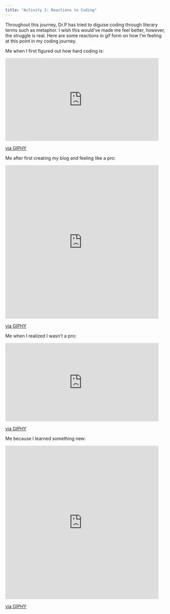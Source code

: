 ```yaml
---
title: "Activity 2: Reactions to Coding"
---
```


Throughout this journey, Dr.P has tried to diguise coding through literary terms such as metaphor. I wish this would've made me feel better, however, the struggle is real. Here are some reactions in gif form on how I'm feeling at this point in my coding journey. 

Me when I first figured out how hard coding is:
<iframe src="https://giphy.com/embed/oGzFZek2lszlK" width="480" height="259" frameBorder="0" class="giphy-embed" allowFullScreen></iframe><p><a href="https://giphy.com/gifs/help-big-bang-theory-me-oGzFZek2lszlK">via GIPHY</a></p>

Me after first creating my blog and feeling like a pro:
<iframe src="https://giphy.com/embed/LmNwrBhejkK9EFP504" width="480" height="480" frameBorder="0" class="giphy-embed" allowFullScreen></iframe><p><a href="https://giphy.com/gifs/memecandy-LmNwrBhejkK9EFP504">via GIPHY</a></p>

Me when I realized I wasn't a pro:
<iframe src="https://giphy.com/embed/1zkaZ6uefZIbmmCK1i" width="480" height="245" frameBorder="0" class="giphy-embed" allowFullScreen></iframe><p><a href="https://giphy.com/gifs/kate-mckinnon-1zkaZ6uefZIbmmCK1i">via GIPHY</a></p>

Me because I learned something new:
<iframe src="https://giphy.com/embed/3NtY188QaxDdC" width="480" height="480" frameBorder="0" class="giphy-embed" allowFullScreen></iframe><p><a href="https://giphy.com/gifs/3NtY188QaxDdC">via GIPHY</a></p>
